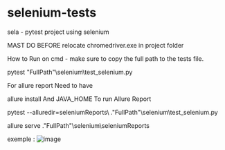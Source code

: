 # selenium-tests
sela - pytest project using selenium

MAST DO BEFORE relocate chromedriver.exe in project folder

How to Run on cmd - make sure to copy the full path to the tests file.

pytest "FullPath"\selenium\test_selenium.py

For allure report Need to have

allure install And JAVA_HOME To run Allure Report

pytest --alluredir=seleniumReports\ ."FullPath"\selenium\test_selenium.py

allure serve ."FullPath"\selenium\seleniumReports

exemple :
![image](https://user-images.githubusercontent.com/108628136/184260834-d16f86a4-e3bd-4716-84e2-a3fa73027830.png)
